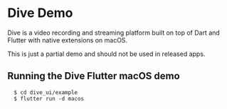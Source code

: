 # Dive Demo

Dive is a video recording and streaming platform built on top of Dart and
Flutter with native extensions on macOS.

This is just a partial demo and should not be used in released apps.

## Running the Dive Flutter macOS demo

      $ cd dive_ui/example
      $ flutter run -d macos
